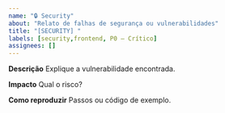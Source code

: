 ```yaml
---
name: "🔒 Security"
about: "Relato de falhas de segurança ou vulnerabilidades"
title: "[SECURITY] "
labels: [security,frontend, P0 – Crítico]
assignees: []
---
```

**Descrição**
Explique a vulnerabilidade encontrada.

**Impacto**
Qual o risco?

**Como reproduzir**
Passos ou código de exemplo.
